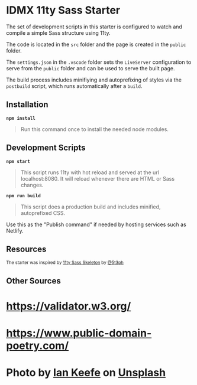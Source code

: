 # IDMX 11ty Sass Starter

The set of development scripts in this starter is configured to watch and compile a simple Sass structure using 11ty.

The code is located in the `src` folder and the page is created in the `public` folder.

The `settings.json` in the `.vscode` folder sets the `LiveServer` configuration to serve from the `public` folder and can be used to serve the built page.

The build process includes minifiying and autoprefixing of styles via the `postbuild` script, which runs automatically after a `build`.

## Installation

**`npm install`**

>Run this command once to install the needed node modules.

## Development Scripts

**`npm start`**

> This script runs 11ty with hot reload and served at the url localhost:8080. It will reload whenever there are HTML or Sass changes.

**`npm run build`**

> This script does a production build and includes minified, autoprefixed CSS.

Use this as the "Publish command" if needed by hosting services such as Netlify.

## Resources

<small>The starter was inspired by [11ty Sass Skeleton](https://github.com/5t3ph/11ty-sass-skeleton) by [@5t3ph](https://twitter.com/5t3ph)</small>

## Other Sources
# https://validator.w3.org/
# https://www.public-domain-poetry.com/
# Photo by <a href="https://unsplash.com/@iankeefe?utm_content=creditCopyText&utm_medium=referral&utm_source=unsplash">Ian Keefe</a> on <a href="https://unsplash.com/photos/wooden-house-near-pine-trees-and-pond-coated-with-snow-during-daytime-OgcJIKRnRC8?utm_content=creditCopyText&utm_medium=referral&utm_source=unsplash">Unsplash</a>
  